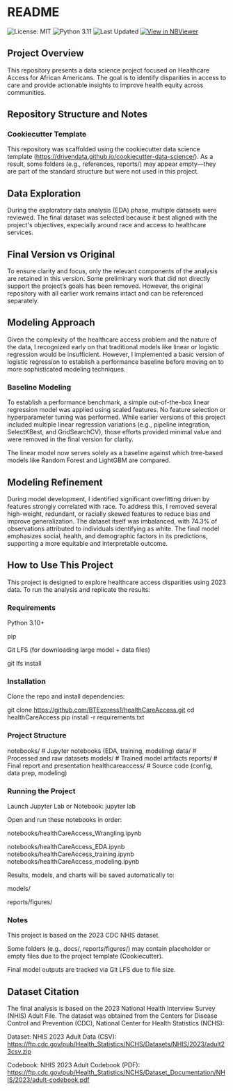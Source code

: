 # README
![License: MIT](https://img.shields.io/badge/license-MIT-green)
![Python 3.11](https://img.shields.io/badge/python-3.11-blue)
![Last Updated](https://img.shields.io/github/last-commit/BTExpress1/healthCareAccess)
[![View in NBViewer](https://img.shields.io/badge/notebook-nbviewer-orange)](https://nbviewer.org/github/BTExpress1/healthCareAccess/blob/main/notebooks/CapstoneTwoEDA.ipynb)


## Project Overview
This repository presents a data science project focused on Healthcare Access for African Americans. The goal is to identify disparities in access to care and provide actionable insights to improve health equity across communities.

## Repository Structure and Notes
### Cookiecutter Template
This repository was scaffolded using the cookiecutter data science template (https://drivendata.github.io/cookiecutter-data-science/). As a result, some folders (e.g., references, reports/) may appear empty—they are part of the standard structure but were not used in this project.

## Data Exploration
During the exploratory data analysis (EDA) phase, multiple datasets were reviewed. The final dataset was selected because it best aligned with the project's objectives, especially around race and access to healthcare services.

## Final Version vs Original
To ensure clarity and focus, only the relevant components of the analysis are retained in this version. Some preliminary work that did not directly support the project’s goals has been removed. However, the original repository with all earlier work remains intact and can be referenced separately.

## Modeling Approach
Given the complexity of the healthcare access problem and the nature of the data, I recognized early on that traditional models like linear or logistic regression would be insufficient. However, I implemented a basic version of logistic regression to establish a performance baseline before moving on to more sophisticated modeling techniques.
### Baseline Modeling
To establish a performance benchmark, a simple out-of-the-box linear regression model was applied using scaled features. No feature selection or hyperparameter tuning was performed. While earlier versions of this project included multiple linear regression variations (e.g., pipeline integration, SelectKBest, and GridSearchCV), those efforts provided minimal value and were removed in the final version for clarity.

The linear model now serves solely as a baseline against which tree-based models like Random Forest and LightGBM are compared.

## Modeling Refinement
During model development, I identified significant overfitting driven by features strongly correlated with race. To address this, I removed several high-weight, redundant, or racially skewed features to reduce bias and improve generalization. The dataset itself was imbalanced, with 74.3% of observations attributed to individuals identifying as white. The final model emphasizes social, health, and demographic factors in its predictions, supporting a more equitable and interpretable outcome.

## How to Use This Project
This project is designed to explore healthcare access disparities using 2023 data. To run the analysis and replicate the results:

### Requirements
Python 3.10+

pip

Git LFS (for downloading large model + data files)

git lfs install

### Installation
Clone the repo and install dependencies:

git clone https://github.com/BTExpress1/healthCareAccess.git
cd healthCareAccess
pip install -r requirements.txt

### Project Structure
notebooks/                         # Jupyter notebooks (EDA, training, modeling)
data/                              # Processed and raw datasets
models/                            # Trained model artifacts
reports/                           # Final report and presentation
healthcareaccess/                  # Source code (config, data prep, modeling)

### Running the Project
Launch Jupyter Lab or Notebook:
jupyter lab

Open and run these notebooks in order:

notebooks/healthCareAccess_Wrangling.ipynb

notebooks/healthCareAccess_EDA.ipynb
notebooks/healthCareAccess_training.ipynb
notebooks/healthCareAccess_modeling.ipynb

Results, models, and charts will be saved automatically to:

models/

reports/figures/

### Notes
This project is based on the 2023 CDC NHIS dataset.

Some folders (e.g., docs/, reports/figures/) may contain placeholder or empty files due to the project template (Cookiecutter).

Final model outputs are tracked via Git LFS due to file size.

## Dataset Citation
The final analysis is based on the 2023 National Health Interview Survey (NHIS) Adult File. The dataset was obtained from the Centers for Disease Control and Prevention (CDC), National Center for Health Statistics (NCHS):

Dataset: NHIS 2023 Adult Data (CSV): https://ftp.cdc.gov/pub/Health_Statistics/NCHS/Datasets/NHIS/2023/adult23csv.zip

Codebook: NHIS 2023 Adult Codebook (PDF): https://ftp.cdc.gov/pub/Health_Statistics/NCHS/Dataset_Documentation/NHIS/2023/adult-codebook.pdf


